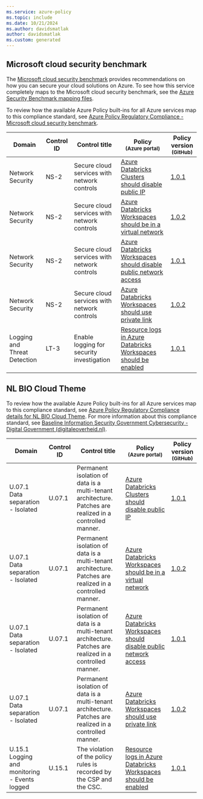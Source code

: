 ```yaml
---
ms.service: azure-policy
ms.topic: include
ms.date: 10/21/2024
ms.author: davidsmatlak
author: davidsmatlak
ms.custom: generated
---
```


## Microsoft cloud security benchmark

The [Microsoft cloud security benchmark](/security/benchmark/azure/introduction) provides recommendations on
how you can secure your cloud solutions on Azure. To see how this service completely maps to the
Microsoft cloud security benchmark, see the
[Azure Security Benchmark mapping files](https://github.com/MicrosoftDocs/SecurityBenchmarks/tree/master/Azure%20Offer%20Security%20Baselines).

To review how the available Azure Policy built-ins for all Azure services map to this compliance
standard, see
[Azure Policy Regulatory Compliance - Microsoft cloud security benchmark](/azure/governance/policy/samples/azure-security-benchmark).

|Domain |Control ID |Control title |Policy<br /><sub>(Azure portal)</sub> |Policy version<br /><sub>(GitHub)</sub>  |
|---|---|---|---|---|
|Network Security |NS-2 |Secure cloud services with network controls |[Azure Databricks Clusters should disable public IP](https://portal.azure.com/#blade/Microsoft_Azure_Policy/PolicyDetailBlade/definitionId/%2Fproviders%2FMicrosoft.Authorization%2FpolicyDefinitions%2F51c1490f-3319-459c-bbbc-7f391bbed753) |[1.0.1](https://github.com/Azure/azure-policy/blob/master/built-in-policies/policyDefinitions/Azure%20Databricks/Databricks_DisablePublicIP_Audit.json) |
|Network Security |NS-2 |Secure cloud services with network controls |[Azure Databricks Workspaces should be in a virtual network](https://portal.azure.com/#blade/Microsoft_Azure_Policy/PolicyDetailBlade/definitionId/%2Fproviders%2FMicrosoft.Authorization%2FpolicyDefinitions%2F9c25c9e4-ee12-4882-afd2-11fb9d87893f) |[1.0.2](https://github.com/Azure/azure-policy/blob/master/built-in-policies/policyDefinitions/Azure%20Databricks/Databricks_VNETEnabled_Audit.json) |
|Network Security |NS-2 |Secure cloud services with network controls |[Azure Databricks Workspaces should disable public network access](https://portal.azure.com/#blade/Microsoft_Azure_Policy/PolicyDetailBlade/definitionId/%2Fproviders%2FMicrosoft.Authorization%2FpolicyDefinitions%2F0e7849de-b939-4c50-ab48-fc6b0f5eeba2) |[1.0.1](https://github.com/Azure/azure-policy/blob/master/built-in-policies/policyDefinitions/Azure%20Databricks/Databricks_AuditPublicNetworkAccess.json) |
|Network Security |NS-2 |Secure cloud services with network controls |[Azure Databricks Workspaces should use private link](https://portal.azure.com/#blade/Microsoft_Azure_Policy/PolicyDetailBlade/definitionId/%2Fproviders%2FMicrosoft.Authorization%2FpolicyDefinitions%2F258823f2-4595-4b52-b333-cc96192710d8) |[1.0.2](https://github.com/Azure/azure-policy/blob/master/built-in-policies/policyDefinitions/Azure%20Databricks/Databricks_PrivateEndpoint_Audit.json) |
|Logging and Threat Detection |LT-3 |Enable logging for security investigation |[Resource logs in Azure Databricks Workspaces should be enabled](https://portal.azure.com/#blade/Microsoft_Azure_Policy/PolicyDetailBlade/definitionId/%2Fproviders%2FMicrosoft.Authorization%2FpolicyDefinitions%2F138ff14d-b687-4faa-a81c-898c91a87fa2) |[1.0.1](https://github.com/Azure/azure-policy/blob/master/built-in-policies/policyDefinitions/Azure%20Databricks/Databricks_AuditDiagnosticLog_Audit.json) |

## NL BIO Cloud Theme

To review how the available Azure Policy built-ins for all Azure services map to this compliance
standard, see
[Azure Policy Regulatory Compliance details for NL BIO Cloud Theme](/azure/governance/policy/samples/nl-bio-cloud-theme).
For more information about this compliance standard, see
[Baseline Information Security Government Cybersecurity - Digital Government (digitaleoverheid.nl)](https://www.digitaleoverheid.nl/overzicht-van-alle-onderwerpen/cybersecurity/kaders-voor-cybersecurity/baseline-informatiebeveiliging-overheid/).

|Domain |Control ID |Control title |Policy<br /><sub>(Azure portal)</sub> |Policy version<br /><sub>(GitHub)</sub>  |
|---|---|---|---|---|
|U.07.1 Data separation  - Isolated | U.07.1 |Permanent isolation of data is a multi-tenant architecture. Patches are realized in a controlled manner. |[Azure Databricks Clusters should disable public IP](https://portal.azure.com/#blade/Microsoft_Azure_Policy/PolicyDetailBlade/definitionId/%2Fproviders%2FMicrosoft.Authorization%2FpolicyDefinitions%2F51c1490f-3319-459c-bbbc-7f391bbed753) |[1.0.1](https://github.com/Azure/azure-policy/blob/master/built-in-policies/policyDefinitions/Azure%20Databricks/Databricks_DisablePublicIP_Audit.json) |
|U.07.1 Data separation  - Isolated | U.07.1 |Permanent isolation of data is a multi-tenant architecture. Patches are realized in a controlled manner. |[Azure Databricks Workspaces should be in a virtual network](https://portal.azure.com/#blade/Microsoft_Azure_Policy/PolicyDetailBlade/definitionId/%2Fproviders%2FMicrosoft.Authorization%2FpolicyDefinitions%2F9c25c9e4-ee12-4882-afd2-11fb9d87893f) |[1.0.2](https://github.com/Azure/azure-policy/blob/master/built-in-policies/policyDefinitions/Azure%20Databricks/Databricks_VNETEnabled_Audit.json) |
|U.07.1 Data separation  - Isolated | U.07.1 |Permanent isolation of data is a multi-tenant architecture. Patches are realized in a controlled manner. |[Azure Databricks Workspaces should disable public network access](https://portal.azure.com/#blade/Microsoft_Azure_Policy/PolicyDetailBlade/definitionId/%2Fproviders%2FMicrosoft.Authorization%2FpolicyDefinitions%2F0e7849de-b939-4c50-ab48-fc6b0f5eeba2) |[1.0.1](https://github.com/Azure/azure-policy/blob/master/built-in-policies/policyDefinitions/Azure%20Databricks/Databricks_AuditPublicNetworkAccess.json) |
|U.07.1 Data separation  - Isolated | U.07.1 |Permanent isolation of data is a multi-tenant architecture. Patches are realized in a controlled manner. |[Azure Databricks Workspaces should use private link](https://portal.azure.com/#blade/Microsoft_Azure_Policy/PolicyDetailBlade/definitionId/%2Fproviders%2FMicrosoft.Authorization%2FpolicyDefinitions%2F258823f2-4595-4b52-b333-cc96192710d8) |[1.0.2](https://github.com/Azure/azure-policy/blob/master/built-in-policies/policyDefinitions/Azure%20Databricks/Databricks_PrivateEndpoint_Audit.json) |
|U.15.1 Logging and monitoring  - Events logged | U.15.1 |The violation of the policy rules is recorded by the CSP and the CSC. |[Resource logs in Azure Databricks Workspaces should be enabled](https://portal.azure.com/#blade/Microsoft_Azure_Policy/PolicyDetailBlade/definitionId/%2Fproviders%2FMicrosoft.Authorization%2FpolicyDefinitions%2F138ff14d-b687-4faa-a81c-898c91a87fa2) |[1.0.1](https://github.com/Azure/azure-policy/blob/master/built-in-policies/policyDefinitions/Azure%20Databricks/Databricks_AuditDiagnosticLog_Audit.json) |

